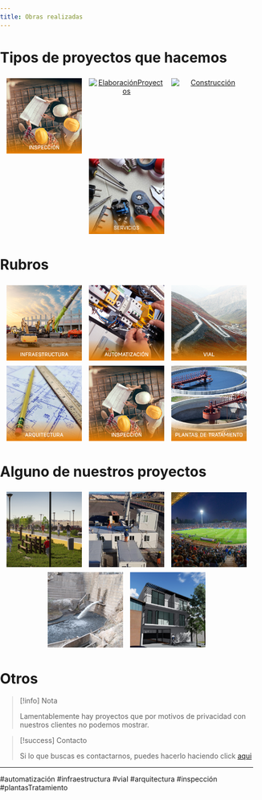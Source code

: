```yaml
---
title: Obras realizadas
---
```


<style>
  body {
    margin: 0;
    padding: 0;
  }
  .image-container {
    display: inline-block;
    height: 150px; /* Ajusta la altura según tus necesidades */
    width: 150px;/*calc(200px * 1.414); /* Relación A4 */
    overflow: hidden;
    margin: 5px; /* Espacio entre imágenes */
    vertical-align: top;
  }
  .image-container img {
    height: 100%;
    width: auto;
    display: block;
    border-radius: 0; /* Elimina cualquier borde redondeado */
    margin: 0;
    padding: 0;
  }

</style>

# Tipos de proyectos que hacemos

<p align="center">

  <!--a href="/tags/ConsultoriaObras" class="image-container">
    <img src="imagenes\Tipo_Proyectos\Inspeccion.png" alt="ConsultoriaObras" />
  </a-->
  <a href="/tags/inspección" class="image-container">
    <img src="imagenes\Tipo_Proyectos\Inspeccion.png" alt="Inspeccion" />
  </a>
  <a href="/tags/ElaboraciónProyectos" class="image-container">
    <img src="imagenes\Tipo_Proyectos\Elaboración Proyectos.png" alt="ElaboraciónProyectos" /> 
  </a>
  <a href="/tags/Construcción" class="image-container">
    <img src="imagenes\Tipo_Proyectos\Construcción.png" alt="Construcción" /> 
  </a>
  <!--a href="/tags/Asesoramiento" class="image-container">
    <img src="imagenes\Tipo_Proyectos\Inspeccion.png" alt="Asesoramiento" />
  </a-->  
  <a href="/tags/Servicios" class="image-container">
    <img src="imagenes\Tipo_Proyectos\Servicios.png" alt="Servicios" />
  </a>
</p>

# Rubros

<p align="center">

  <a href="/tags/infraestructura" class="image-container">
    <img src="imagenes\Tipo_Proyectos\Infraestructura.png" alt="Infraestructura" />
  </a>
  <a href="/tags/automatización" class="image-container">
    <img src="imagenes\Tipo_Proyectos\Automatizacion.png" alt="Automatizacion" >
  </a>
    <a href="/tags/vial" class="image-container">
    <img src="imagenes\Tipo_Proyectos\Vial.png" alt="vial" />
  </a>
  <a href="/tags/arquitectura" class="image-container">
    <img src="imagenes\Tipo_Proyectos\Arquitectura.png" alt="Arquitectura" />
  </a>
    <a href="/tags/inspección" class="image-container">
    <img src="imagenes\Tipo_Proyectos\Inspeccion.png" alt="inspeccion" />
  </a>
      <a href="/tags/plantasTratamiento" class="image-container">
    <img src="imagenes\Tipo_Proyectos\plantasTratamiento.png" alt="plantas Tratamiento" />
  </a>
</p>

# Alguno de nuestros proyectos

<p align="center">
  <a href="2020\Canal---Benavidez.md" class="image-container">
    <img src="imagenes\ImagenesPortada\Benavidez_Cuadrada.png" alt="Imagen" />
  </a>
    <a href="2020\Autodromo-Villicum---Race Control.md" class="image-container">
    <img src="imagenes\ImagenesPortada\RaceControl_Cuadrada.png" alt="Imagen" >
  </a>
  <a href="2021\Riego-Malvinas.md" class="image-container">
    <img src="imagenes\ImagenesPortada\Malvinas_Cuadrada.png" alt="Imagen" >
  </a>
  <a href="2023/Dique-cauquenes" class="image-container">
    <img src="imagenes\ImagenesPortada\Cauquenes_Cuadrada.png" alt="Imagen" />
  </a>
  <a href="2024/Construccion-departamentos" class="image-container">
    <img src="imagenes\ImagenesPortada\Deptos_Cuadrada.png" alt="Imagen" />
  </a>
</p>

# Otros

> [!info] Nota
> 
> Lamentablemente hay proyectos que por motivos de privacidad con nuestros clientes no podemos mostrar.

> [!success] Contacto
> 
> Si lo que buscas es contactarnos, puedes hacerlo haciendo click [aqui](https://interaccionconsultora.com/page/13/)

---

#automatización #infraestructura #vial #arquitectura #inspección #plantasTratamiento